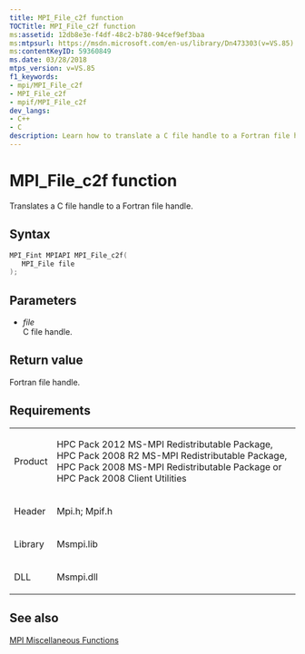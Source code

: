 ```yaml
---
title: MPI_File_c2f function
TOCTitle: MPI_File_c2f function
ms:assetid: 12db8e3e-f4df-48c2-b780-94cef9ef3baa
ms:mtpsurl: https://msdn.microsoft.com/en-us/library/Dn473303(v=VS.85)
ms:contentKeyID: 59360849
ms.date: 03/28/2018
mtps_version: v=VS.85
f1_keywords:
- mpi/MPI_File_c2f
- MPI_File_c2f
- mpif/MPI_File_c2f
dev_langs:
- C++
- C
description: Learn how to translate a C file handle to a Fortran file handle using the MPI_File_c2f function on Microsoft's official site.
---
```


# MPI\_File\_c2f function

Translates a C file handle to a Fortran file handle.

## Syntax

``` c++
MPI_Fint MPIAPI MPI_File_c2f(
   MPI_File file
);
```

## Parameters

  - *file*  
    C file handle.

## Return value

Fortran file handle.

## Requirements

<table>
<colgroup>
<col/>
<col/>
</colgroup>
<tbody>
<tr class="odd">
<td><p>Product</p></td>
<td><p>HPC Pack 2012 MS-MPI Redistributable Package, HPC Pack 2008 R2 MS-MPI Redistributable Package, HPC Pack 2008 MS-MPI Redistributable Package or HPC Pack 2008 Client Utilities</p></td>
</tr>
<tr class="even">
<td><p>Header</p></td>
<td>Mpi.h;
Mpif.h</td>
</tr>
<tr class="odd">
<td><p>Library</p></td>
<td>Msmpi.lib</td>
</tr>
<tr class="even">
<td><p>DLL</p></td>
<td>Msmpi.dll</td>
</tr>
</tbody>
</table>


## See also

[MPI Miscellaneous Functions](mpi-miscellaneous-functions.md)

